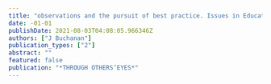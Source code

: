 ```yaml
---
title: "observations and the pursuit of best practice. Issues in Educational Research, 9, 1. 1-14."
date: -01-01
publishDate: 2021-08-03T04:08:05.966346Z
authors: ["J Buchanan"]
publication_types: ["2"]
abstract: ""
featured: false
publication: "*THROUGH OTHERS’EYES*"
---
```


